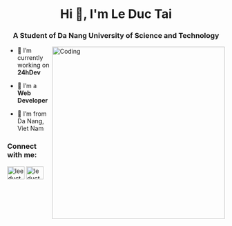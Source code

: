 <h1 align="center">Hi 👋, I'm Le Duc Tai</h1>
<h3 align="center">A Student of Da Nang University of Science and Technology</h3>
<img align="right" alt="Coding" width="400" src="https://ict-imgs.vgcloud.vn/2020/08/10/17/nguoi-trong-muon-nghe-nganh-it-co-gi-cong-nghe-dau-chi-co-lap-trinh-1.png">


- 🔭 I’m currently working on **24hDev**

- 🌱 I’m a **Web Developer**

- 👯 I’m from Da Nang, Viet Nam

<h3 align="left">Connect with me:</h3>
<p align="left">
<a href="https://fb.com/leeductaii" target="blank"><img align="center" src="https://raw.githubusercontent.com/rahuldkjain/github-profile-readme-generator/master/src/images/icons/Social/facebook.svg" alt="leeductaii" height="30" width="40" /></a>
<a href="https://instagram.com/leductai_11" target="blank"><img align="center" src="https://raw.githubusercontent.com/rahuldkjain/github-profile-readme-generator/master/src/images/icons/Social/instagram.svg" alt="leductai_11" height="30" width="40" /></a>
</p>

